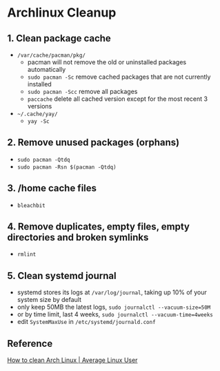 # Archlinux Cleanup

## 1. Clean package cache
* `/var/cache/pacman/pkg/`
    - pacman will not remove the old or uninstalled packages automatically
    - `sudo pacman -Sc` remove cached packages that are not currently installed
    - `sudo pacman -Scc` remove all packages
    - `paccache` delete all cached version except for the most recent 3 versions
* `~/.cache/yay/`
    - `yay -Sc`

## 2. Remove unused packages (orphans)
* `sudo pacman -Qtdq`
* `sudo pacman -Rsn $(pacman -Qtdq)`

## 3. /home cache files
* `bleachbit`

## 4. Remove duplicates, empty files, empty directories and broken symlinks
* `rmlint`

## 5. Clean systemd journal
* systemd stores its logs at `/var/log/journal`, taking up 10% of your system size by default
* only keep 50MB the latest logs, `sudo journalctl --vacuum-size=50M`
* or by time limit, last 4 weeks, `sudo journalctl --vacuum-time=4weeks`
* edit `SystemMaxUse` in `/etc/systemd/journald.conf`

## Reference
[How to clean Arch Linux | Average Linux User](https://averagelinuxuser.com/clean-arch-linux/)

